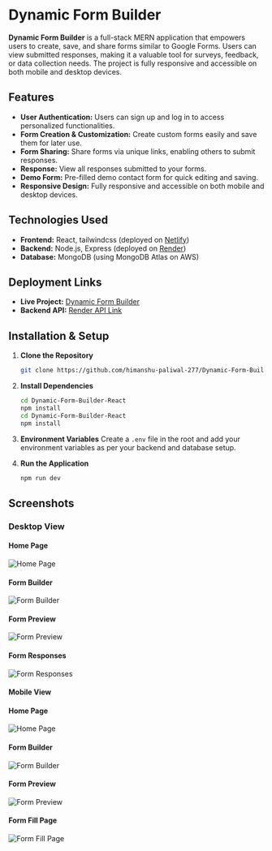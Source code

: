 # Dynamic Form Builder

**Dynamic Form Builder** is a full-stack MERN application that empowers users to create, save, and share forms similar to Google Forms. Users can view submitted responses, making it a valuable tool for surveys, feedback, or data collection needs. The project is fully responsive and accessible on both mobile and desktop devices.

## Features

- **User Authentication:** Users can sign up and log in to access personalized functionalities.
- **Form Creation & Customization:** Create custom forms easily and save them for later use.
- **Form Sharing:** Share forms via unique links, enabling others to submit responses.
- **Response:** View all responses submitted to your forms.
- **Demo Form:** Pre-filled demo contact form for quick editing and saving.
- **Responsive Design:** Fully responsive and accessible on both mobile and desktop devices.

## Technologies Used

- **Frontend:** React, tailwindcss (deployed on [Netlify](https://netlify.com))
- **Backend:** Node.js, Express (deployed on [Render](https://render.com))
- **Database:** MongoDB (using MongoDB Atlas on AWS)

## Deployment Links

- **Live Project:** [Dynamic Form Builder](https://dynamic-form-builder-react-js.netlify.app)
- **Backend API:** [Render API Link](https://dynamic-form-builder-backend.onrender.com)

## Installation & Setup

1. **Clone the Repository**
   ```bash
   git clone https://github.com/himanshu-paliwal-277/Dynamic-Form-Builder-React
   ```
   
2. **Install Dependencies**
   ```bash
   cd Dynamic-Form-Builder-React
   npm install
   cd Dynamic-Form-Builder-React
   npm install
   ```

3. **Environment Variables**
   Create a `.env` file in the root and add your environment variables as per your backend and database setup.

4. **Run the Application**
   ```bash
   npm run dev
   ```

## Screenshots

### Desktop View

#### Home Page
![Home Page](./src/assets/Screenshots/desktop_home.png)

#### Form Builder
![Form Builder](./src/assets/Screenshots/desktop_formBuilder.png)

#### Form Preview
![Form Preview](./src/assets/Screenshots/desktop_preview.png)

#### Form Responses
![Form Responses](./src/assets/Screenshots/desktop_responses.png)

#### Mobile View

#### Home Page
![Home Page](./src/assets/Screenshots/mobile_home.png)

#### Form Builder
![Form Builder](./src/assets/Screenshots/mobile_formBuilder.png)

#### Form Preview
![Form Preview](./src/assets/Screenshots/mobile_preview.png)

#### Form Fill Page
![Form Fill Page](./src/assets/Screenshots/mobile_fill.png)